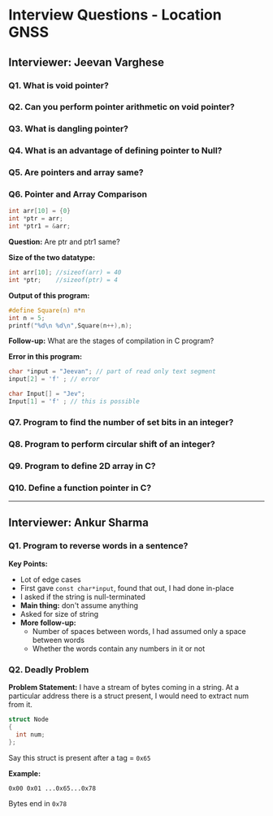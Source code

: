 # Interview Questions - Location GNSS

## Interviewer: Jeevan Varghese

### Q1. What is void pointer?

### Q2. Can you perform pointer arithmetic on void pointer?

### Q3. What is dangling pointer?

### Q4. What is an advantage of defining pointer to Null?

### Q5. Are pointers and array same?

### Q6. Pointer and Array Comparison

```c
int arr[10] = {0}
int *ptr = arr;
int *ptr1 = &arr;
```

**Question:** Are ptr and ptr1 same?

**Size of the two datatype:**
```c
int arr[10]; //sizeof(arr) = 40
int *ptr;    //sizeof(ptr) = 4 
```

**Output of this program:**
```c
#define Square(n) n*n
int n = 5;
printf("%d\n %d\n",Square(n++),n);
```

**Follow-up:** What are the stages of compilation in C program?

**Error in this program:**
```c
char *input = "Jeevan"; // part of read only text segment
input[2] = 'f' ; // error 

char Input[] = "Jev";
Input[1] = 'f' ; // this is possible
```

### Q7. Program to find the number of set bits in an integer?

### Q8. Program to perform circular shift of an integer?

### Q9. Program to define 2D array in C?

### Q10. Define a function pointer in C?

---

## Interviewer: Ankur Sharma

### Q1. Program to reverse words in a sentence?

**Key Points:**
- Lot of edge cases
- First gave `const char*input`, found that out, I had done in-place
- I asked if the string is null-terminated
- **Main thing:** don't assume anything
- Asked for size of string
- **More follow-up:**
  - Number of spaces between words, I had assumed only a space between words
  - Whether the words contain any numbers in it or not

### Q2. Deadly Problem

**Problem Statement:**
I have a stream of bytes coming in a string.
At a particular address there is a struct present, I would need to extract num from it.

```c
struct Node
{
  int num;
};
```

Say this struct is present after a tag = `0x65`

**Example:**
```
0x00 0x01 ...0x65...0x78
```
Bytes end in `0x78`
